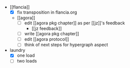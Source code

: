 - [[flancia]]
  - [x] fix transposition in flancia.org
  - [[agora]]
    - [ ] edit [[agora pkg chapter]] as per [[jz]]'s feedback
      - [[jz feedback]]
    - [ ] write [[agora pkg chapter]]
    - [ ] edit [[agora protocol]]
    - [ ] think of next steps for hypergraph aspect
- laundry
  - [x] one load
  - [ ] two loads

